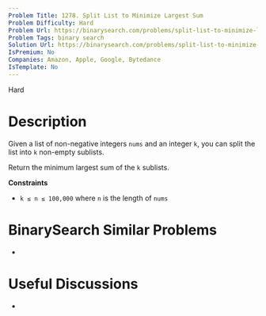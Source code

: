 ```yaml
---
Problem Title: 1278. Split List to Minimize Largest Sum
Problem Difficulty: Hard
Problem Url: https://binarysearch.com/problems/split-list-to-minimize-largest-sum/
Problem Tags: binary search
Solution Url: https://binarysearch.com/problems/split-list-to-minimize-largest-sum/solutions/
IsPremium: No
Companies: Amazon, Apple, Google, Bytedance
IsTemplate: No
---
```


<span style="color: ;">Hard</span>

# Description

Given a list of non-negative integers `nums` and an integer `k`, you can split the list into `k` non-empty sublists.

Return the minimum largest sum of the `k` sublists.

**Constraints**
- `k ≤ n ≤ 100,000` where `n` is the length of `nums`

# BinarySearch Similar Problems

- []()

# Useful Discussions

- []()
